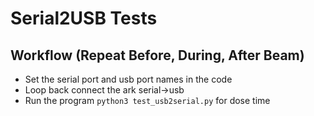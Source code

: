 # Serial2USB Tests

## Workflow (Repeat Before, During, After Beam)

- Set the serial port and usb port names in the code
- Loop back connect the ark serial->usb
- Run the program `python3 test_usb2serial.py` for dose time

